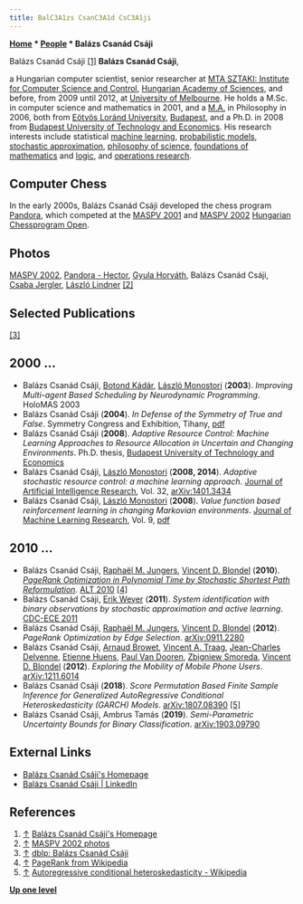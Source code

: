 ```yaml
---
title: BalC3A1zs CsanC3A1d CsC3A1ji
---
```

**[Home](Home "Home") * [People](People "People") * Balázs Csanád Csáji**

[](https://igor.xen.emi.sztaki.hu/~csaji/) Balázs Csanád Csáji <a id="cite-note-1" href="#cite-ref-1">[1]</a>
**Balázs Csanád Csáji**,

a Hungarian computer scientist, senior researcher at [MTA SZTAKI: Institute for Computer Science and Control](https://en.wikipedia.org/wiki/Institute_for_Computer_Science_and_Control), [Hungarian Academy of Sciences](https://en.wikipedia.org/wiki/Hungarian_Academy_of_Sciences),
and before, from 2009 until 2012, at [University of Melbourne](https://en.wikipedia.org/wiki/University_of_Melbourne).
He holds a M.Sc. in computer science and mathematics in 2001, and a [M.A.](https://en.wikipedia.org/wiki/Master_of_Arts) in Philosophy in 2006, both from [Eötvös Loránd University](https://en.wikipedia.org/wiki/E%C3%B6tv%C3%B6s_Lor%C3%A1nd_University), [Budapest](https://en.wikipedia.org/wiki/Budapest), and a Ph.D. in 2008 from [Budapest University of Technology and Economics](https://en.wikipedia.org/wiki/Budapest_University_of_Technology_and_Economics).
His research interests include statistical [machine learning](Learning "Learning"), [probabilistic models](https://en.wikipedia.org/wiki/Statistical_model), [stochastic approximation](https://en.wikipedia.org/wiki/Stochastic_approximation), [philosophy of science](https://en.wikipedia.org/wiki/Philosophy_of_science), [foundations of mathematics](https://en.wikipedia.org/wiki/Foundations_of_mathematics) and [logic](https://en.wikipedia.org/wiki/Mathematical_logic#Foundations_of_mathematics), and [operations research](https://en.wikipedia.org/wiki/Operations_research).

## Computer Chess

In the early 2000s, Balázs Csanád Csáji developed the chess program [Pandora](Pandora "Pandora"), which competed at the [MASPV 2001](MASPV_2001 "MASPV 2001") and [MASPV 2002](MASPV_2002 "MASPV 2002") [Hungarian Chessprogram Open](Hungarian_Chessprogram_Open "Hungarian Chessprogram Open").

## Photos

[](http://titanic.nyme.hu/~wyx/maspv2002/images.htm)
[MASPV 2002](MASPV_2002 "MASPV 2002"), [Pandora - Hector](Pandora#HectorPandora "Pandora"), [Gyula Horváth](Gyula_Horv%C3%A1th "Gyula Horváth"), Balázs Csanád Csáji, [Csaba Jergler](Csaba_Jergler "Csaba Jergler"), [László Lindner](L%C3%A1szl%C3%B3_Lindner "László Lindner") <a id="cite-note-2" href="#cite-ref-2">[2]</a>

## Selected Publications

<a id="cite-note-3" href="#cite-ref-3">[3]</a>

## 2000 ...

- Balázs Csanád Csáji, [Botond Kádár](https://dblp.dagstuhl.de/pers/hd/k/K=aacute=d=aacute=r:Botond), [László Monostori](https://dblp.dagstuhl.de/pers/hd/m/Monostori:L=aacute=szl=oacute=) (**2003**). *Improving Multi-agent Based Scheduling by Neurodynamic Programming*. HoloMAS 2003
- Balázs Csanád Csáji (**2004**). *In Defense of the Symmetry of True and False*. Symmetry Congress and Exhibition, Tihany, [pdf](http://old.sztaki.hu/~csaji/csaji-symmetry-2004.pdf)
- Balázs Csanád Csáji (**2008**). *Adaptive Resource Control: Machine Learning Approaches to Resource Allocation in Uncertain and Changing Environments*. Ph.D. thesis, [Budapest University of Technology and Economics](https://en.wikipedia.org/wiki/Budapest_University_of_Technology_and_Economics)
- Balázs Csanád Csáji, [László Monostori](https://dblp.dagstuhl.de/pers/hd/m/Monostori:L=aacute=szl=oacute=) (**2008, 2014**). *Adaptive stochastic resource control: a machine learning approach*. [Journal of Artificial Intelligence Research](https://en.wikipedia.org/wiki/Journal_of_Artificial_Intelligence_Research), Vol. 32, [arXiv:1401.3434](https://arxiv.org/abs/1401.3434)
- Balázs Csanád Csáji, [László Monostori](https://dblp.dagstuhl.de/pers/hd/m/Monostori:L=aacute=szl=oacute=) (**2008**). *Value function based reinforcement learning in changing Markovian environments*. [Journal of Machine Learning Research](https://en.wikipedia.org/wiki/Journal_of_Machine_Learning_Research), Vol. 9, [pdf](http://www.jmlr.org/papers/volume9/csaji08a/csaji08a.pdf)

## 2010 ...

- Balázs Csanád Csáji, [Raphaël M. Jungers](https://dblp.dagstuhl.de/pers/hd/j/Jungers:Rapha=euml=l_M=), [Vincent D. Blondel](https://dblp.dagstuhl.de/pers/hd/b/Blondel:Vincent_D=) (**2010**). *[PageRank Optimization in Polynomial Time by Stochastic Shortest Path Reformulation](https://link.springer.com/chapter/10.1007/978-3-642-16108-7_11)*. [ALT 2010](https://dblp.dagstuhl.de/db/conf/alt/alt2010.html) <a id="cite-note-4" href="#cite-ref-4">[4]</a>
- Balázs Csanád Csáji, [Erik Weyer](https://dblp.dagstuhl.de/pers/hd/w/Weyer:Erik) (**2011**). *System identification with binary observations by stochastic approximation and active learning*. [CDC-ECE 2011](https://dblp.dagstuhl.de/db/conf/cdc/cdc2011.html#CsajiW11)
- Balázs Csanád Csáji, [Raphaël M. Jungers](https://dblp.dagstuhl.de/pers/hd/j/Jungers:Rapha=euml=l_M=), [Vincent D. Blondel](https://dblp.dagstuhl.de/pers/hd/b/Blondel:Vincent_D=) (**2012**). *PageRank Optimization by Edge Selection*. [arXiv:0911.2280](https://arxiv.org/abs/0911.2280)
- Balázs Csanád Csáji, [Arnaud Browet](https://dblp.dagstuhl.de/pers/hd/b/Browet:Arnaud), [Vincent A. Traag](https://dblp.dagstuhl.de/pers/hd/t/Traag:Vincent_A=), [Jean-Charles Delvenne](https://dblp.dagstuhl.de/pers/hd/d/Delvenne:Jean=Charles), [Etienne Huens](https://dblp.dagstuhl.de/pers/hd/h/Huens:Etienne), [Paul Van Dooren](https://dblp.dagstuhl.de/pers/hd/d/Dooren:Paul_Van), [Zbigniew Smoreda](https://dblp.dagstuhl.de/pers/hd/s/Smoreda:Zbigniew), [Vincent D. Blondel](https://dblp.dagstuhl.de/pers/hd/b/Blondel:Vincent_D=) (**2012**). *Exploring the Mobility of Mobile Phone Users*. [arXiv:1211.6014](https://arxiv.org/abs/1211.6014)
- Balázs Csanád Csáji (**2018**). *Score Permutation Based Finite Sample Inference for Generalized AutoRegressive Conditional Heteroskedasticity (GARCH) Models*. [arXiv:1807.08390](https://arxiv.org/abs/1807.08390) <a id="cite-note-5" href="#cite-ref-5">[5]</a>
- Balázs Csanád Csáji, Ambrus Tamás (**2019**). *Semi-Parametric Uncertainty Bounds for Binary Classification*. [arXiv:1903.09790](https://arxiv.org/abs/1903.09790)

## External Links

- [Balázs Csanád Csáji's Homepage](https://igor.xen.emi.sztaki.hu/~csaji/)
- [Balázs Csanád Csáji | LinkedIn](https://www.linkedin.com/in/bcsaji/)

## References

1. <a id="cite-ref-1" href="#cite-note-1">↑</a>  [Balázs Csanád Csáji's Homepage](https://igor.xen.emi.sztaki.hu/~csaji/)
1. <a id="cite-ref-2" href="#cite-note-2">↑</a> [MASPV 2002 photos](http://titanic.nyme.hu/~wyx/maspv2002/images.htm)
1. <a id="cite-ref-3" href="#cite-note-3">↑</a> [dblp: Balázs Csanád Csáji](https://dblp.dagstuhl.de/pers/hd/c/Cs=aacute=ji:Bal=aacute=zs_Csan=aacute=d.html)
1. <a id="cite-ref-4" href="#cite-note-4">↑</a> [PageRank from Wikipedia](https://en.wikipedia.org/wiki/PageRank)
1. <a id="cite-ref-5" href="#cite-note-5">↑</a> [Autoregressive conditional heteroskedasticity - Wikipedia](https://en.wikipedia.org/wiki/Autoregressive_conditional_heteroskedasticity)

**[Up one level](People "People")**

